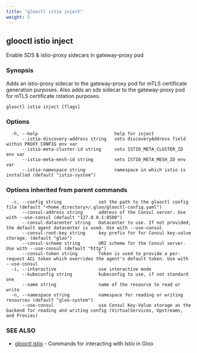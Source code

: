 ```yaml
---
title: "glooctl istio inject"
weight: 5
---
```

## glooctl istio inject

Enable SDS & istio-proxy sidecars in gateway-proxy pod

### Synopsis

Adds an istio-proxy sidecar to the gateway-proxy pod for mTLS certificate generation purposes. Also adds an sds sidecar to the gateway-proxy pod for mTLS certificate rotation purposes.

```
glooctl istio inject [flags]
```

### Options

```
  -h, --help                             help for inject
      --istio-discovery-address string   sets discoveryAddress field within PROXY_CONFIG env var
      --istio-meta-cluster-id string     sets ISTIO_META_CLUSTER_ID env var
      --istio-meta-mesh-id string        sets ISTIO_META_MESH_ID env var
      --istio-namespace string           namespace in which istio is installed (default "istio-system")
```

### Options inherited from parent commands

```
  -c, --config string              set the path to the glooctl config file (default "<home_directory>/.gloo/glooctl-config.yaml")
      --consul-address string      address of the Consul server. Use with --use-consul (default "127.0.0.1:8500")
      --consul-datacenter string   Datacenter to use. If not provided, the default agent datacenter is used. Use with --use-consul
      --consul-root-key string     key prefix for for Consul key-value storage. (default "gloo")
      --consul-scheme string       URI scheme for the Consul server. Use with --use-consul (default "http")
      --consul-token string        Token is used to provide a per-request ACL token which overrides the agent's default token. Use with --use-consul
  -i, --interactive                use interactive mode
      --kubeconfig string          kubeconfig to use, if not standard one
      --name string                name of the resource to read or write
  -n, --namespace string           namespace for reading or writing resources (default "gloo-system")
      --use-consul                 use Consul Key-Value storage as the backend for reading and writing config (VirtualServices, Upstreams, and Proxies)
```

### SEE ALSO

* [glooctl istio](../glooctl_istio)	 - Commands for interacting with Istio in Gloo

